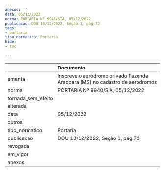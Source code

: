 ```yaml
---
anexos: ''
data: 05/12/2022
norma: PORTARIA Nº 9940/SIA, 05/12/2022
publicacao: DOU 13/12/2022, Seção 1, pág.72
tags:
- portaria
tipo_normatico: Portaria
hide: 
- toc 
 
---
```


|                    | Documento                                                                    |
|:-------------------|:-----------------------------------------------------------------------------|
| ementa             | Inscreve o aeródromo privado Fazenda Aracoara (MS) no cadastro de aeródromos |
| norma              | PORTARIA Nº 9940/SIA, 05/12/2022                                             |
| tornada_sem_efeito |                                                                              |
| alterada           |                                                                              |
| data               | 05/12/2022                                                                   |
| outros             |                                                                              |
| tipo_normatico     | Portaria                                                                     |
| publicacao         | DOU 13/12/2022, Seção 1, pág.72                                              |
| revogada           |                                                                              |
| em_vigor           |                                                                              |
| anexos             |                                                                              |
